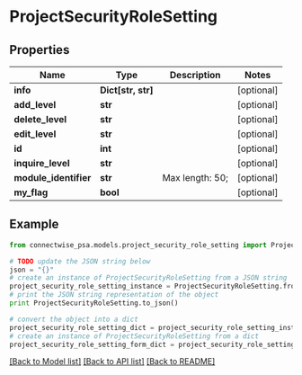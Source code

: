 # ProjectSecurityRoleSetting


## Properties
Name | Type | Description | Notes
------------ | ------------- | ------------- | -------------
**info** | **Dict[str, str]** |  | [optional] 
**add_level** | **str** |  | [optional] 
**delete_level** | **str** |  | [optional] 
**edit_level** | **str** |  | [optional] 
**id** | **int** |  | [optional] 
**inquire_level** | **str** |  | [optional] 
**module_identifier** | **str** |  Max length: 50; | [optional] 
**my_flag** | **bool** |  | [optional] 

## Example

```python
from connectwise_psa.models.project_security_role_setting import ProjectSecurityRoleSetting

# TODO update the JSON string below
json = "{}"
# create an instance of ProjectSecurityRoleSetting from a JSON string
project_security_role_setting_instance = ProjectSecurityRoleSetting.from_json(json)
# print the JSON string representation of the object
print ProjectSecurityRoleSetting.to_json()

# convert the object into a dict
project_security_role_setting_dict = project_security_role_setting_instance.to_dict()
# create an instance of ProjectSecurityRoleSetting from a dict
project_security_role_setting_form_dict = project_security_role_setting.from_dict(project_security_role_setting_dict)
```
[[Back to Model list]](../README.md#documentation-for-models) [[Back to API list]](../README.md#documentation-for-api-endpoints) [[Back to README]](../README.md)


